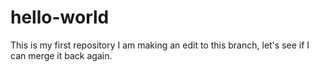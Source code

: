 # hello-world
This is my first repository
I am making an edit to this branch, let's see if I can merge it back again. 
